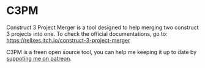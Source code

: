 # C3PM

Construct 3 Project Merger is a tool designed to help merging two construct 3 projects into one. To check the official documentations, go to: https://relixes.itch.io/construct-3-project-merger

C3PM is a freen open source tool, you can help me keeping it up to date by [suppoting me on patreon](https://www.patreon.com/user?u=32844541&fan_landing=true).
